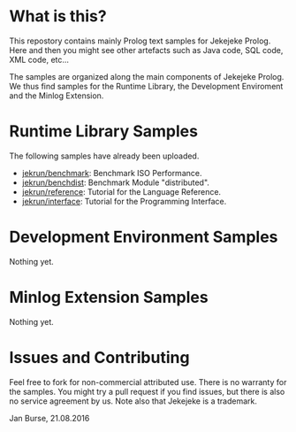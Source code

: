 # What is this?

This repostory contains mainly Prolog text samples for
Jekejeke Prolog. Here and then you might see other artefacts
such as Java code, SQL code, XML code, etc...

The samples are organized along the main components of
Jekejeke Prolog. We thus find samples for the Runtime Library,
the Development Enviroment and the Minlog Extension.

# Runtime Library Samples

The following samples have already been uploaded.
- [jekrun/benchmark](https://github.com/jburse/jekejeke-samples/tree/master/jekrun/benchmark):
  Benchmark ISO Performance.
- [jekrun/benchdist](https://github.com/jburse/jekejeke-samples/tree/master/jekrun/benchdist):
  Benchmark Module "distributed".
- [jekrun/reference](https://github.com/jburse/jekejeke-samples/tree/master/jekrun/reference):
  Tutorial for the Language Reference.
- [jekrun/interface](https://github.com/jburse/jekejeke-samples/tree/master/jekrun/interface):
  Tutorial for the Programming Interface.

# Development Environment Samples

Nothing yet.

# Minlog Extension Samples

Nothing yet.

# Issues and Contributing

Feel free to fork for non-commercial attributed use. There
 is no warranty for the samples. You might try a pull
request if you find issues, but there is also no service
agreement by us. Note also that Jekejeke is a trademark.

Jan Burse, 21.08.2016

